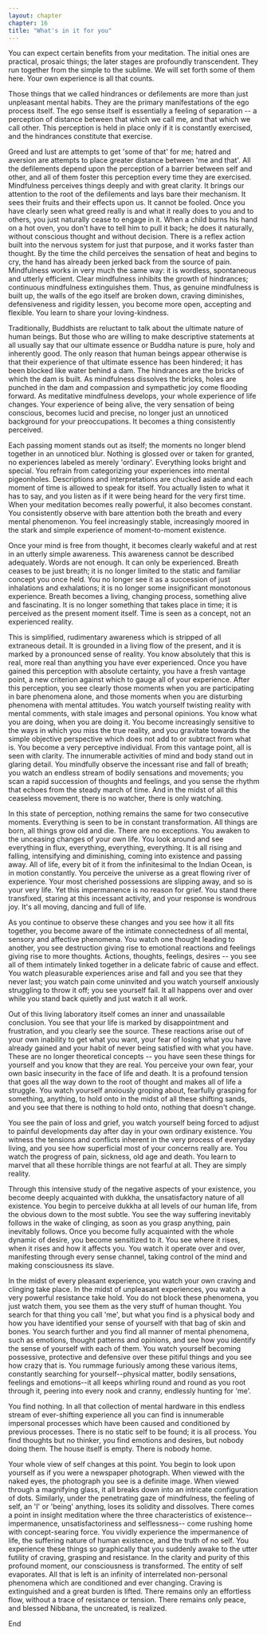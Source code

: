 ```yaml
---
layout: chapter
chapter: 16
title: "What's in it for you"
---
```


You can expect certain benefits from your meditation. The initial ones are practical, prosaic things; the later stages are profoundly transcendent. They run together from the simple to the sublime. We will set forth some of them here. Your own experience is all that counts.

Those things that we called hindrances or defilements are more than just unpleasant mental habits. They are the primary manifestations of the ego process itself. The ego sense itself is essentially a feeling of separation -- a perception of distance between that which we call me, and that which we call other. This perception is held in place only if it is constantly exercised, and the hindrances constitute that exercise.

Greed and lust are attempts to get 'some of that' for me; hatred and aversion are attempts to place greater distance between 'me and that'. All the defilements depend upon the perception of a barrier between self and other, and all of them foster this perception every time they are exercised. Mindfulness perceives things deeply and with great clarity. It brings our attention to the root of the defilements and lays bare their mechanism. It sees their fruits and their effects upon us. It cannot be fooled. Once you have clearly seen what greed really is and what it really does to you and to others, you just naturally cease to engage in it. When a child burns his hand on a hot oven, you don't have to tell him to pull it back; he does it naturally, without conscious thought and without decision. There is a reflex action built into the nervous system for just that purpose, and it works faster than thought. By the time the child perceives the sensation of heat and begins to cry, the hand has already been jerked back from the source of pain. Mindfulness works in very much the same way: it is wordless, spontaneous and utterly efficient. Clear mindfulness inhibits the growth of hindrances; continuous mindfulness extinguishes them. Thus, as genuine mindfulness is built up, the walls of the ego itself are broken down, craving diminishes, defensiveness and rigidity lessen, you become more open, accepting and flexible. You learn to share your loving-kindness.

Traditionally, Buddhists are reluctant to talk about the ultimate nature of human beings. But those who are willing to make descriptive statements at all usually say that our ultimate essence or Buddha nature is pure, holy and inherently good. The only reason that human beings appear otherwise is that their experience of that ultimate essence has been hindered; it has been blocked like water behind a dam. The hindrances are the bricks of which the dam is built. As mindfulness dissolves the bricks, holes are punched in the dam and compassion and sympathetic joy come flooding forward. As meditative mindfulness develops, your whole experience of life changes. Your experience of being alive, the very sensation of being conscious, becomes lucid and precise, no longer just an unnoticed background for your preoccupations. It becomes a thing consistently perceived.

Each passing moment stands out as itself; the moments no longer blend together in an unnoticed blur. Nothing is glossed over or taken for granted, no experiences labeled as merely 'ordinary'. Everything looks bright and special. You refrain from categorizing your experiences into mental pigeonholes. Descriptions and interpretations are chucked aside and each moment of time is allowed to speak for itself. You actually listen to what it has to say, and you listen as if it were being heard for the very first time. When your meditation becomes really powerful, it also becomes constant. You consistently observe with bare attention both the breath and every mental phenomenon. You feel increasingly stable, increasingly moored in the stark and simple experience of moment-to-moment existence.

Once your mind is free from thought, it becomes clearly wakeful and at rest in an utterly simple awareness. This awareness cannot be described adequately. Words are not enough. It can only be experienced. Breath ceases to be just breath; it is no longer limited to the static and familiar concept you once held. You no longer see it as a succession of just inhalations and exhalations; it is no longer some insignificant monotonous experience. Breath becomes a living, changing process, something alive and fascinating. It is no longer something that takes place in time; it is perceived as the present moment itself. Time is seen as a concept, not an experienced reality.

This is simplified, rudimentary awareness which is stripped of all extraneous detail. It is grounded in a living flow of the present, and it is marked by a pronounced sense of reality. You know absolutely that this is real, more real than anything you have ever experienced. Once you have gained this perception with absolute certainty, you have a fresh vantage point, a new criterion against which to gauge all of your experience. After this perception, you see clearly those moments when you are participating in bare phenomena alone, and those moments when you are disturbing phenomena with mental attitudes. You watch yourself twisting reality with mental comments, with stale images and personal opinions. You know what you are doing, when you are doing it. You become increasingly sensitive to the ways in which you miss the true reality, and you gravitate towards the simple objective perspective which does not add to or subtract from what is. You become a very perceptive individual. From this vantage point, all is seen with clarity. The innumerable activities of mind and body stand out in glaring detail. You mindfully observe the incessant rise and fall of breath; you watch an endless stream of bodily sensations and movements; you scan a rapid succession of thoughts and feelings, and you sense the rhythm that echoes from the steady march of time. And in the midst of all this ceaseless movement, there is no watcher, there is only watching.

In this state of perception, nothing remains the same for two consecutive moments. Everything is seen to be in constant transformation. All things are born, all things grow old and die. There are no exceptions. You awaken to the unceasing changes of your own life. You look around and see everything in flux, everything, everything, everything. It is all rising and falling, intensifying and diminishing, coming into existence and passing away. All of life, every bit of it from the infinitesimal to the Indian Ocean, is in motion constantly. You perceive the universe as a great flowing river of experience. Your most cherished possessions are slipping away, and so is your very life. Yet this impermanence is no reason for grief. You stand there transfixed, staring at this incessant activity, and your response is wondrous joy. It's all moving, dancing and full of life.

As you continue to observe these changes and you see how it all fits together, you become aware of the intimate connectedness of all mental, sensory and affective phenomena. You watch one thought leading to another, you see destruction giving rise to emotional reactions and feelings giving rise to more thoughts. Actions, thoughts, feelings, desires -- you see all of them intimately linked together in a delicate fabric of cause and effect. You watch pleasurable experiences arise and fall and you see that they never last; you watch pain come uninvited and you watch yourself anxiously struggling to throw it off; you see yourself fail. It all happens over and over while you stand back quietly and just watch it all work.

Out of this living laboratory itself comes an inner and unassailable conclusion. You see that your life is marked by disappointment and frustration, and you clearly see the source. These reactions arise out of your own inability to get what you want, your fear of losing what you have already gained and your habit of never being satisfied with what you have. These are no longer theoretical concepts -- you have seen these things for yourself and you know that they are real. You perceive your own fear, your own basic insecurity in the face of life and death. It is a profound tension that goes all the way down to the root of thought and makes all of life a struggle. You watch yourself anxiously groping about, fearfully grasping for something, anything, to hold onto in the midst of all these shifting sands, and you see that there is nothing to hold onto, nothing that doesn't change.

You see the pain of loss and grief, you watch yourself being forced to adjust to painful developments day after day in your own ordinary existence. You witness the tensions and conflicts inherent in the very process of everyday living, and you see how superficial most of your concerns really are. You watch the progress of pain, sickness, old age and death. You learn to marvel that all these horrible things are not fearful at all. They are simply reality.

Through this intensive study of the negative aspects of your existence, you become deeply acquainted with dukkha, the unsatisfactory nature of all existence. You begin to perceive dukkha at all levels of our human life, from the obvious down to the most subtle. You see the way suffering inevitably follows in the wake of clinging, as soon as you grasp anything, pain inevitably follows. Once you become fully acquainted with the whole dynamic of desire, you become sensitized to it. You see where it rises, when it rises and how it affects you. You watch it operate over and over, manifesting through every sense channel, taking control of the mind and making consciousness its slave.

In the midst of every pleasant experience, you watch your own craving and clinging take place. In the midst of unpleasant experiences, you watch a very powerful resistance take hold. You do not block these phenomena, you just watch them, you see them as the very stuff of human thought. You search for that thing you call 'me', but what you find is a physical body and how you have identified your sense of yourself with that bag of skin and bones. You search further and you find all manner of mental phenomena, such as emotions, thought patterns and opinions, and see how you identify the sense of yourself with each of them. You watch yourself becoming possessive, protective and defensive over these pitiful things and you see how crazy that is. You rummage furiously among these various items, constantly searching for yourself--physical matter, bodily sensations, feelings and emotions--it all keeps whirling round and round as you root through it, peering into every nook and cranny, endlessly hunting for 'me'.

You find nothing. In all that collection of mental hardware in this endless stream of ever-shifting experience all you can find is innumerable impersonal processes which have been caused and conditioned by previous processes. There is no static self to be found; it is all process. You find thoughts but no thinker, you find emotions and desires, but nobody doing them. The house itself is empty. There is nobody home.

Your whole view of self changes at this point. You begin to look upon yourself as if you were a newspaper photograph. When viewed with the naked eyes, the photograph you see is a definite image. When viewed through a magnifying glass, it all breaks down into an intricate configuration of dots. Similarly, under the penetrating gaze of mindfulness, the feeling of self, an 'I' or 'being' anything, loses its solidity and dissolves. There comes a point in insight meditation where the three characteristics of existence--impermanence, unsatisfactoriness and selflessness-- come rushing home with concept-searing force. You vividly experience the impermanence of life, the suffering nature of human existence, and the truth of no self. You experience these things so graphically that you suddenly awake to the utter futility of craving, grasping and resistance. In the clarity and purity of this profound moment, our consciousness is transformed. The entity of self evaporates. All that is left is an infinity of interrelated non-personal phenomena which are conditioned and ever changing. Craving is extinguished and a great burden is lifted. There remains only an effortless flow, without a trace of resistance or tension. There remains only peace, and blessed Nibbana, the uncreated, is realized.

<p class="tc mt5 i">End</p>
